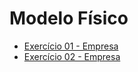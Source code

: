 <h1> Modelo Físico </h1>
<ul>
  <li> <a href = "https://github.com/josec-junior/UEPB/tree/main/BancoDeDadosI_2022.2/Exercicios/ModeloF%C3%ADsico/Exerc%C3%ADcio01"> Exercício 01 - Empresa </a> </li>
  <li> <a href = ""> Exercício 02 - Empresa </a> </li>
</ul>
